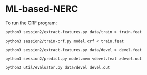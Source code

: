 # ML-based-NERC

To run the CRF program:

```
python3 session2/extract-features.py data/train > train.feat
```
```
python3 session2/train-crf.py model.crf < train.feat
```
```
python3 session2/extract-features.py data/devel > devel.feat
```
```
python3 session2/predict.py model.mem <devel.feat >devel.out
```
```
python3 util/evaluator.py data/devel devel.out
```
